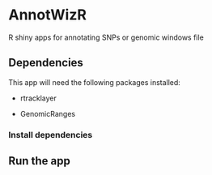 # AnnotWizR

R shiny apps for annotating SNPs or genomic windows file 

## Dependencies
This app will need the following packages installed:

* rtracklayer

* GenomicRanges

### Install dependencies

## Run the app

